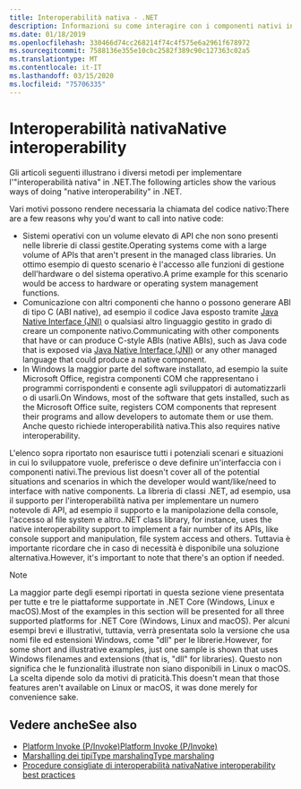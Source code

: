 ```yaml
---
title: Interoperabilità nativa - .NET
description: Informazioni su come interagire con i componenti nativi in .NET.
ms.date: 01/18/2019
ms.openlocfilehash: 330466d74cc268214f74c4f575e6a2961f678972
ms.sourcegitcommit: 7588136e355e10cbc2582f389c90c127363c02a5
ms.translationtype: MT
ms.contentlocale: it-IT
ms.lasthandoff: 03/15/2020
ms.locfileid: "75706335"
---
```

# <a name="native-interoperability"></a><span data-ttu-id="35912-103">Interoperabilità nativa</span><span class="sxs-lookup"><span data-stu-id="35912-103">Native interoperability</span></span>

<span data-ttu-id="35912-104">Gli articoli seguenti illustrano i diversi metodi per implementare l'"interoperabilità nativa" in .NET.</span><span class="sxs-lookup"><span data-stu-id="35912-104">The following articles show the various ways of doing "native interoperability" in .NET.</span></span>

<span data-ttu-id="35912-105">Vari motivi possono rendere necessaria la chiamata del codice nativo:</span><span class="sxs-lookup"><span data-stu-id="35912-105">There are a few reasons why you'd want to call into native code:</span></span>

- <span data-ttu-id="35912-106">Sistemi operativi con un volume elevato di API che non sono presenti nelle librerie di classi gestite.</span><span class="sxs-lookup"><span data-stu-id="35912-106">Operating systems come with a large volume of APIs that aren't present in the managed class libraries.</span></span> <span data-ttu-id="35912-107">Un ottimo esempio di questo scenario è l'accesso alle funzioni di gestione dell'hardware o del sistema operativo.</span><span class="sxs-lookup"><span data-stu-id="35912-107">A prime example for this scenario would be access to hardware or operating system management functions.</span></span>
- <span data-ttu-id="35912-108">Comunicazione con altri componenti che hanno o possono generare ABI di tipo C (ABI native), ad esempio il codice Java esposto tramite [Java Native Interface (JNI)](https://docs.oracle.com/javase/8/docs/technotes/guides/jni/) o qualsiasi altro linguaggio gestito in grado di creare un componente nativo.</span><span class="sxs-lookup"><span data-stu-id="35912-108">Communicating with other components that have or can produce C-style ABIs (native ABIs), such as Java code that is exposed via [Java Native Interface (JNI)](https://docs.oracle.com/javase/8/docs/technotes/guides/jni/) or any other managed language that could produce a native component.</span></span>
- <span data-ttu-id="35912-109">In Windows la maggior parte del software installato, ad esempio la suite Microsoft Office, registra componenti COM che rappresentano i programmi corrispondenti e consente agli sviluppatori di automatizzarli o di usarli.</span><span class="sxs-lookup"><span data-stu-id="35912-109">On Windows, most of the software that gets installed, such as the Microsoft Office suite, registers COM components that represent their programs and allow developers to automate them or use them.</span></span> <span data-ttu-id="35912-110">Anche questo richiede interoperabilità nativa.</span><span class="sxs-lookup"><span data-stu-id="35912-110">This also requires native interoperability.</span></span>

<span data-ttu-id="35912-111">L'elenco sopra riportato non esaurisce tutti i potenziali scenari e situazioni in cui lo sviluppatore vuole, preferisce o deve definire un'interfaccia con i componenti nativi.</span><span class="sxs-lookup"><span data-stu-id="35912-111">The previous list doesn't cover all of the potential situations and scenarios in which the developer would want/like/need to interface with native components.</span></span> <span data-ttu-id="35912-112">La libreria di classi .NET, ad esempio, usa il supporto per l'interoperabilità nativa per implementare un numero notevole di API, ad esempio il supporto e la manipolazione della console, l'accesso al file system e altro.</span><span class="sxs-lookup"><span data-stu-id="35912-112">.NET class library, for instance, uses the native interoperability support to implement a fair number of its APIs, like console support and manipulation, file system access and others.</span></span> <span data-ttu-id="35912-113">Tuttavia è importante ricordare che in caso di necessità è disponibile una soluzione alternativa.</span><span class="sxs-lookup"><span data-stu-id="35912-113">However, it's important to note that there's an option if needed.</span></span>

> [!NOTE]
> <span data-ttu-id="35912-114">La maggior parte degli esempi riportati in questa sezione viene presentata per tutte e tre le piattaforme supportate in .NET Core (Windows, Linux e macOS).</span><span class="sxs-lookup"><span data-stu-id="35912-114">Most of the examples in this section will be presented for all three supported platforms for .NET Core (Windows, Linux and macOS).</span></span> <span data-ttu-id="35912-115">Per alcuni esempi brevi e illustrativi, tuttavia, verrà presentata solo la versione che usa nomi file ed estensioni Windows, come "dll" per le librerie.</span><span class="sxs-lookup"><span data-stu-id="35912-115">However, for some short and illustrative examples, just one sample is shown that uses Windows filenames and extensions (that is, "dll" for libraries).</span></span> <span data-ttu-id="35912-116">Questo non significa che le funzionalità illustrate non siano disponibili in Linux o macOS. La scelta dipende solo da motivi di praticità.</span><span class="sxs-lookup"><span data-stu-id="35912-116">This doesn't mean that those features aren't available on Linux or macOS, it was done merely for convenience sake.</span></span>

## <a name="see-also"></a><span data-ttu-id="35912-117">Vedere anche</span><span class="sxs-lookup"><span data-stu-id="35912-117">See also</span></span>

- [<span data-ttu-id="35912-118">Platform Invoke (P/Invoke)</span><span class="sxs-lookup"><span data-stu-id="35912-118">Platform Invoke (P/Invoke)</span></span>](pinvoke.md)
- [<span data-ttu-id="35912-119">Marshalling dei tipiType marshaling</span><span class="sxs-lookup"><span data-stu-id="35912-119">Type marshaling</span></span>](type-marshaling.md)
- [<span data-ttu-id="35912-120">Procedure consigliate di interoperabilità nativa</span><span class="sxs-lookup"><span data-stu-id="35912-120">Native interoperability best practices</span></span>](best-practices.md)
